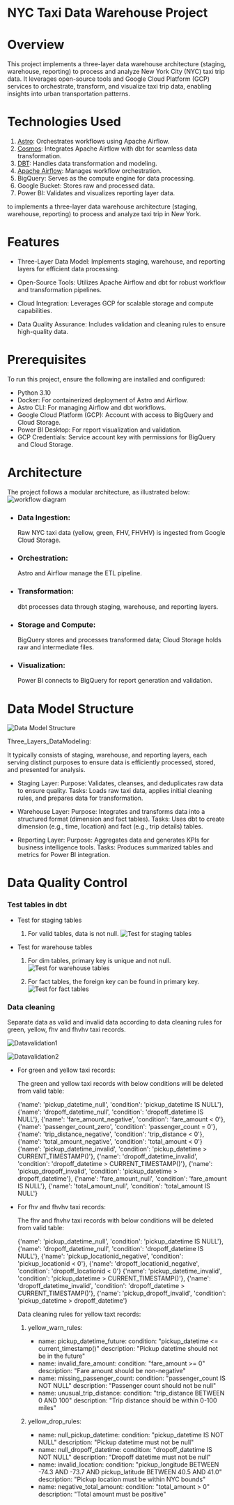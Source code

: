 NYC Taxi Data Warehouse Project
========

Overview
======== 


This project implements a three-layer data warehouse architecture (staging, warehouse, reporting) to process and analyze New York City (NYC) taxi trip data. It leverages open-source tools and Google Cloud Platform (GCP) services to orchestrate, transform, and visualize taxi trip data, enabling insights into urban transportation patterns. 


Technologies Used
====================

1. [Astro](https://www.astronomer.io/dg/signup-airflow/?utm_term=astro%20airflow&utm_campaign=brand-ft-global&utm_source=adwords&utm_medium=ppc&hsa_acc=4274135664&hsa_cam=21865965766&hsa_grp=169329542829&hsa_ad=743940119888&hsa_src=g&hsa_tgt=kwd-1777215821248&hsa_kw=astro%20airflow&hsa_mt=p&hsa_net=adwords&hsa_ver=3&gad_source=1&gad_campaignid=21865965766&gbraid=0AAAAADP7Y9h6CsvefFMH8xTG9Q-_USBQ8&gclid=Cj0KCQjwoZbBBhDCARIsAOqMEZUoRqNGZytzbavrQZdXT9hYyecnTyi5p1hJg3NOWR7pZm2bxNfPb_YaAoMIEALw_wcB): Orchestrates workflows using Apache Airflow. 
2. [Cosmos](https://www.astronomer.io/cosmos/): Integrates Apache Airflow with dbt for seamless data transformation. 
3. [DBT](https://www.getdbt.com/product/what-is-dbt): Handles data transformation and modeling.
4. [Apache Airflow](https://airflow.apache.org/): Manages workflow orchestration.
5. BigQuery: Serves as the compute engine for data processing.
6. Google Bucket: Stores raw and processed data.
7. Power BI: Validates and visualizes reporting layer data. 

to implements a three-layer data warehouse architecture (staging, warehouse, reporting) to process and analyze taxi trip in New York. 



Features
================
- Three-Layer Data Model: Implements staging, warehouse, and reporting layers for efficient data processing.

- Open-Source Tools: Utilizes Apache Airflow and dbt for robust workflow and transformation pipelines.

- Cloud Integration: Leverages GCP for scalable storage and compute capabilities.

- Data Quality Assurance: Includes validation and cleaning rules to ensure high-quality data.


Prerequisites
================ 
To run this project, ensure the following are installed and configured: 

- Python 3.10 
- Docker: For containerized deployment of Astro and Airflow.
- Astro CLI: For managing Airflow and dbt workflows.
- Google Cloud Platform (GCP): Account with access to BigQuery and Cloud Storage.
- Power BI Desktop: For report visualization and validation.
- GCP Credentials: Service account key with permissions for BigQuery and Cloud Storage.


Architecture 
================
The project follows a modular architecture, as illustrated below:
![workflow diagram](https://github.com/GloriaTT502a/nyc_project/blob/img/img/workflow.png)

- ### Data Ingestion: 
  Raw NYC taxi data (yellow, green, FHV, FHVHV) is ingested from Google Cloud Storage.
- ### Orchestration: 
  Astro and Airflow manage the ETL pipeline. 
- ### Transformation: 
  dbt processes data through staging, warehouse, and reporting layers.
- ### Storage and Compute: 
  BigQuery stores and processes transformed data; Cloud Storage holds raw and intermediate files.
- ### Visualization: 
  Power BI connects to BigQuery for report generation and validation. 


Data Model Structure
===========================
![Data Model Structure](https://github.com/GloriaTT502a/nyc_project/blob/img/img/Three_Layers_DataModeling.png)

Three_Layers_DataModeling: 

It typically consists of staging, warehouse, and reporting layers, each serving distinct purposes to ensure data is efficiently processed, stored, and presented for analysis. 

- Staging Layer:
  Purpose: Validates, cleanses, and deduplicates raw data to ensure quality.
  Tasks: Loads raw taxi data, applies initial cleaning rules, and prepares data for transformation.

- Warehouse Layer:
  Purpose: Integrates and transforms data into a structured format (dimension and fact tables).
  Tasks: Uses dbt to create dimension (e.g., time, location) and fact (e.g., trip details) tables.

- Reporting Layer:
  Purpose: Aggregates data and generates KPIs for business intelligence tools.
  Tasks: Produces summarized tables and metrics for Power BI integration.


Data Quality Control 
=========================== 

### Test tables in dbt 
  - Test for staging tables 
    
    1) For valid tables, data is not null. 
      ![Test for staging tables](https://github.com/GloriaTT502a/nyc_project/blob/img/img/Test_staging_table.png)

  - Test for warehouse tables 
      
    1) For dim tables, primary key is unique and not null. 
      ![Test for warehouse tables](https://github.com/GloriaTT502a/nyc_project/blob/img/img/Test_dim_table.png)

      
    2) For fact tables, the foreign key can be found in primary key. 
      ![Test for fact tables](https://github.com/GloriaTT502a/nyc_project/blob/img/img/Test_fact_table.png)

### Data cleaning 
    
Separate data as valid and invalid data according to data cleaning rules for green, yellow, fhv and fhvhv taxi records. 

![Datavalidation1](https://github.com/GloriaTT502a/nyc_project/blob/img/img/Datavalidationgreen.png)

![Datavalidation2](https://github.com/GloriaTT502a/nyc_project/blob/img/img/Datavalidationfhv.png)

- For green and yellow taxi records: 
  
  The green and yellow taxi records with below conditions will be deleted from valid table: 

    {'name': 'pickup_datetime_null', 'condition': 'pickup_datetime IS NULL'},
    {'name': 'dropoff_datetime_null', 'condition': 'dropoff_datetime IS NULL'},
    {'name': 'fare_amount_negative', 'condition': 'fare_amount < 0'},
    {'name': 'passenger_count_zero', 'condition': 'passenger_count = 0'},
    {'name': 'trip_distance_negative', 'condition': 'trip_distance < 0'},
    {'name': 'total_amount_negative', 'condition': 'total_amount < 0'}
    {'name': 'pickup_datetime_invalid', 'condition': 'pickup_datetime > CURRENT_TIMESTAMP()'},
    {'name': 'dropoff_datetime_invalid', 'condition': 'dropoff_datetime > CURRENT_TIMESTAMP()'},
    {'name': 'pickup_dropoff_invalid', 'condition': 'pickup_datetime > dropoff_datetime'},
    {'name': 'fare_amount_null', 'condition': 'fare_amount IS NULL'},
    {'name': 'total_amount_null', 'condition': 'total_amount IS NULL'}    
    
- For fhv and fhvhv taxi records: 
  
  The fhv and fhvhv taxi records with below conditions will be deleted from valid table:  

    {'name': 'pickup_datetime_null', 'condition': 'pickup_datetime IS NULL'},
    {'name': 'dropoff_datetime_null', 'condition': 'dropoff_datetime IS NULL'},
    {'name': 'pickup_locationid_negative', 'condition': 'pickup_locationid < 0'},
    {'name': 'dropoff_locationid_negative', 'condition': 'dropoff_locationid < 0'} 
    {'name': 'pickup_datetime_invalid', 'condition': 'pickup_datetime > CURRENT_TIMESTAMP()'},
    {'name': 'dropoff_datetime_invalid', 'condition': 'dropoff_datetime > CURRENT_TIMESTAMP()'},
    {'name': 'pickup_dropoff_invalid', 'condition': 'pickup_datetime > dropoff_datetime'} 







    Data cleaning rules for yellow taxt records: 

    1) yellow_warn_rules:
        - name: pickup_datetime_future:
          condition: "pickup_datetime <= current_timestamp()"
          description: "Pickup datetime should not be in the future"
        - name: invalid_fare_amount:
          condition: "fare_amount >= 0"
          description: "Fare amount should be non-negative"
        - name: missing_passenger_count:
          condition: "passenger_count IS NOT NULL"
          description: "Passenger count should not be null"
        - name: unusual_trip_distance:
          condition: "trip_distance BETWEEN 0 AND 100"
          description: "Trip distance should be within 0-100 miles"

    2) yellow_drop_rules:
        - name: null_pickup_datetime:
          condition: "pickup_datetime IS NOT NULL"
          description: "Pickup datetime must not be null"
        - name: null_dropoff_datetime:
          condition: "dropoff_datetime IS NOT NULL"
          description: "Dropoff datetime must not be null"
        - name: invalid_location:
          condition: "pickup_longitude BETWEEN -74.3 AND -73.7 AND pickup_latitude BETWEEN 40.5 AND 41.0"
          description: "Pickup location must be within NYC bounds"
        - name: negative_total_amount:
          condition: "total_amount > 0"
          description: "Total amount must be positive"

          